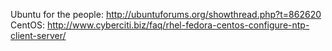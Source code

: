 Ubuntu for the people: http://ubuntuforums.org/showthread.php?t=862620
CentOS: http://www.cyberciti.biz/faq/rhel-fedora-centos-configure-ntp-client-server/


